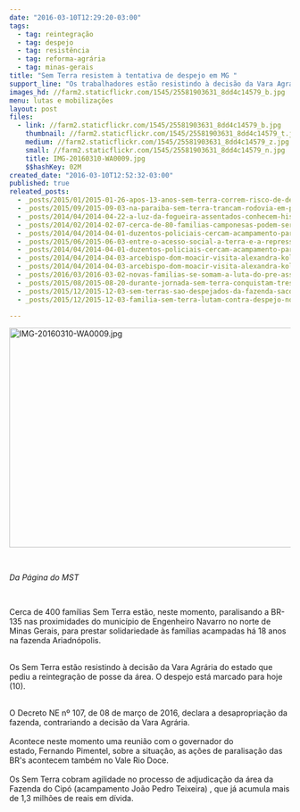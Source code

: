 ```yaml
---
date: "2016-03-10T12:29:20-03:00"
tags:
  - tag: reintegração
  - tag: despejo
  - tag: resistência
  - tag: reforma-agrária
  - tag: minas-gerais
title: "Sem Terra resistem à tentativa de despejo em MG "
support_line: "Os trabalhadores estão resistindo à decisão da Vara Agrária do estado que pediu a reintegração de posse da área. O despejo está marcado para hoje (10). "
images_hd: //farm2.staticflickr.com/1545/25581903631_8dd4c14579_b.jpg
menu: lutas e mobilizações
layout: post
files:
  - link: //farm2.staticflickr.com/1545/25581903631_8dd4c14579_b.jpg
    thumbnail: //farm2.staticflickr.com/1545/25581903631_8dd4c14579_t.jpg
    medium: //farm2.staticflickr.com/1545/25581903631_8dd4c14579_z.jpg
    small: //farm2.staticflickr.com/1545/25581903631_8dd4c14579_n.jpg
    title: IMG-20160310-WA0009.jpg
    $$hashKey: 02M
created_date: "2016-03-10T12:52:32-03:00"
published: true
releated_posts:
  - _posts/2015/01/2015-01-26-apos-13-anos-sem-terra-correm-risco-de-despejo-do-acampamento-nova-vida-em-mg.md
  - _posts/2015/09/2015-09-03-na-paraiba-sem-terra-trancam-rodovia-em-protesto-contra-acoes-de-despejo.md
  - _posts/2014/04/2014-04-22-a-luz-da-fogueira-assentados-conhecem-historias-da-terra-recem-conquistada.md-e
  - _posts/2014/02/2014-02-07-cerca-de-80-familias-camponesas-podem-ser-despejadas-em-campos-lindos-to.md
  - _posts/2014/04/2014-04-01-duzentos-policiais-cercam-acampamento-para-despejo-de-450-familias-em-sp.md
  - _posts/2015/06/2015-06-03-entre-o-acesso-social-a-terra-e-a-repressao-i-legal-desse-direito.md
  - _posts/2014/04/2014-04-01-duzentos-policiais-cercam-acampamento-para-despejo-de-450-familias-em-sp.md-e
  - _posts/2014/04/2014-04-03-arcebispo-dom-moacir-visita-alexandra-kollontai-e-declara-apoio-aos-sem-terra.md
  - _posts/2014/04/2014-04-03-arcebispo-dom-moacir-visita-alexandra-kollontai-e-declara-apoio-aos-sem-terra.md-e
  - _posts/2016/03/2016-03-02-novas-familias-se-somam-a-luta-do-pre-assentamento-herdeiros-de-sao-joao.md
  - _posts/2015/08/2015-08-20-durante-jornada-sem-terra-conquistam-tres-areas-emblematicas-em-minas-gerais.md
  - _posts/2015/12/2015-12-03-sem-terras-sao-despejados-da-fazenda-saco-do-ceu-em-nova-andradina.md
  - _posts/2015/12/2015-12-03-familia-sem-terra-lutam-contra-despejo-no-ms.md

---
```

<p><img alt="IMG-20160310-WA0009.jpg" height="394" src="//farm2.staticflickr.com/1545/25581903631_8dd4c14579_b.jpg" width="700" /></p>

<p>&nbsp;</p>

<p><em>Da P&aacute;gina do MST&nbsp;</em></p>

<p>&nbsp;</p>

<p>Cerca de 400 fam&iacute;lias Sem Terra est&atilde;o, neste momento,&nbsp;paralisando a BR-135 nas proximidades do munic&iacute;pio de Engenheiro Navarro no norte de Minas Gerais,&nbsp;para prestar solidariedade &agrave;s fam&iacute;lias acampadas h&aacute;&nbsp;18 anos na fazenda Ariadn&oacute;polis.</p>

<p><br />
Os Sem Terra&nbsp;est&atilde;o resistindo &agrave; decis&atilde;o da Vara Agr&aacute;ria do estado&nbsp;que pediu a&nbsp;reintegra&ccedil;&atilde;o de posse da &aacute;rea.&nbsp;O&nbsp;despejo est&aacute; marcado para hoje (10).</p>

<p><br />
O Decreto NE n&ordm; 107, de 08 de mar&ccedil;o de 2016, declara a desapropria&ccedil;&atilde;o da fazenda, contrariando a decis&atilde;o da Vara Agr&aacute;ria.<br />
<br />
Acontece neste momento uma reuni&atilde;o com o governador do estado,&nbsp;Fernando Pimentel,&nbsp;sobre a situa&ccedil;&atilde;o, as a&ccedil;&otilde;es de paralisa&ccedil;&atilde;o das BR&#39;s acontecem tamb&eacute;m&nbsp;no Vale Rio Doce.&nbsp;<br />
<br />
Os Sem Terra cobram&nbsp;agilidade no processo de adjudica&ccedil;&atilde;o da &aacute;rea da Fazenda do Cip&oacute; (acampamento Jo&atilde;o Pedro Teixeira) , que j&aacute; acumula mais de 1,3 milh&otilde;es de reais em d&iacute;vida.</p>

<p>&nbsp;</p>

<p>&nbsp;</p>

<p>&nbsp;</p>
